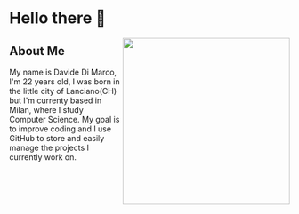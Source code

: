 # Hello there 👋

<img src="https://cdn.discordapp.com/attachments/946817974973657128/946818014253297704/hqdefault.jpg" width=300px height=300px align="right" />

## About Me

My name is Davide Di Marco, I'm 22 years old, I was born in the little city of Lanciano(CH) but I'm currenty based in Milan, where I study Computer Science. 
My goal is to improve coding and I use GitHub to store and easily manage the projects I currently work on.

